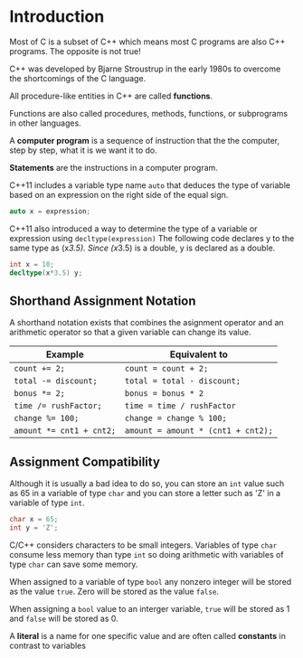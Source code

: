 # Introduction

Most of C is a subset of C++ which means most C programs are also C++ programs. The opposite is not true!

C++ was developed by Bjarne Stroustrup in the early 1980s to overcome the shortcomings of the C language.

All procedure-like entities in C++ are called **functions**.

Functions are also called procedures, methods, functions, or subprograms in other languages.

A **computer program** is a sequence of instruction that the the computer, step by step, what it is we want it to do.

**Statements** are the instructions in a computer program.

C++11 includes a variable type name `auto` that deduces the type of variable based on an expression on the right side of the equal sign.
```cpp
auto x = expression;
```

C++11 also introduced a way to determine the type of a variable or expression using `decltype(expression)` The following code declares y to the same type as (x*3.5). Since (x*3.5) is a double, y is declared as a double.
```cpp
int x = 10;
decltype(x*3.5) y;
```
## Shorthand Assignment Notation

A shorthand notation exists that combines the asignment operator and an arithmetic operator so that a given variable can change its value.

|Example                 |Equivalent to|
|---                     |---  
|`count += 2;`           |`count = count + 2;`|
|`total -= discount;`    |`total = total - discount;`|
|`bonus *= 2;`           |`bonus = bonus * 2`|
|`time /= rushFactor;`   |`time = time / rushFactor`|
|`change %= 100;`        |`change = change % 100;`|
|`amount *= cnt1 + cnt2;`|`amount = amount * (cnt1 + cnt2);`|

## Assignment Compatibility
Although it is usually a bad idea to do so, you can store an `int` value such as 65 in a variable of type `char` and you can store a letter such as 'Z' in a variable of type `int`.
```cpp
char x = 65;
int y = 'Z';
```
C/C++ considers characters to be small integers. Variables of type `char` consume less memory than type `int` so doing arithmetic with variables of type `char` can save some memory.

When assigned to a variable of type `bool` any nonzero integer will be stored as the value `true`. Zero will be stored as the value `false`.

When assigning a `bool` value to an interger variable, `true` will be stored as 1 and `false` will be stored as 0.

A **literal** is a name for one specific value and are often called **constants** in contrast to variables

